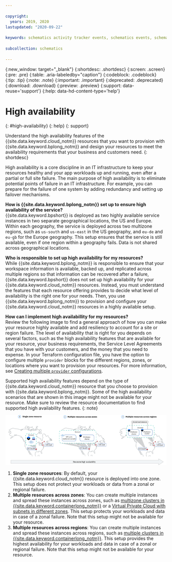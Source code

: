 ```yaml
---

copyright:
  years: 2019, 2020
lastupdated: "2020-09-22"

keywords: schematics activity tracker events, schematics events, schematics audit, schematics audit events, schematics audit logs

subcollection: schematics

---
```


{:new_window: target="_blank"}
{:shortdesc: .shortdesc}
{:screen: .screen}
{:pre: .pre}
{:table: .aria-labeledby="caption"}
{:codeblock: .codeblock}
{:tip: .tip}
{:note: .note}
{:important: .important}
{:deprecated: .deprecated}
{:download: .download}
{:preview: .preview}
{:support: data-reuse='support'}
{:help: data-hd-content-type='help'}

# High availability
{: #high-availability}
{: help}
{: support}

Understand the high availability features of the {{site.data.keyword.cloud_notm}} resources that you want to provision with {{site.data.keyword.bplong_notm}} and design your resources to meet the availability requirements that your business and customers need. 
{: shortdesc}

High availability is a core discipline in an IT infrastructure to keep your resources healthy and your app workloads up and running, even after a partial or full site failure. The main purpose of high availability is to eliminate potential points of failure in an IT infrastructure. For example, you can prepare for the failure of one system by adding redundancy and setting up failover mechanisms.

**How is {{site.data.keyword.bplong_notm}} set up to ensure high availability of the service?**<br>
{{site.data.keyword.bpshort}} is deployed as two highly available service instances in two separate geographical locations, the US and Europe. Within each geography, the service is deployed across two multizone regions, such as `us-south` and `us-east` in the US geography, and `eu-de` and `eu-gb` for the Europe geography. This setup ensures that the service is still available, even if one region within a geography fails. Data is not shared across geographical locations. 

**Who is responsible to set up high availability for my resources?**<br>
While {{site.data.keyword.bplong_notm}} is responsible to ensure that your workspace information is available, backed up, and replicated across multiple regions so that information can be recovered after a failure, {{site.data.keyword.bpshort}} does not set up high availability for your {{site.data.keyword.cloud_notm}} resources. Instead, you must understand the features that each resource offering provides to decide what level of availability is the right one for your needs. Then, you use {{site.data.keyword.bplong_notm}} to provision and configure your {{site.data.keyword.cloud_notm}} resources in a highly available setup.  

**How can I implement high availabillity for my resources?**<br>
Review the following image to find a general approach of how you can make your resource highly available and add resiliency to account for a site or region failure. The level of availability that is right for you depends on several factors, such as the high availability features that are available for your resource, your business requirements, the Service Level Agreements that you have with your customers, and the money that you need to expense. In your Terraform configuration file, you have the option to configure multiple `provider` blocks for the different regions, zones, or locations where you want to provision your resources. For more information, see [Creating multiple `provider` configurations](/docs/terraform?topic=terraform-provider-reference#multiple-providers). 

Supported high availability features depend on the type of {{site.data.keyword.cloud_notm}} resource that you choose to provision with {{site.data.keyword.bplong_notm}}. Some of the high availability scenarios that are shown in this image might not be available for your resource. Make sure to review the resource documentation to find supported high availability features. 
{: note}

![High availability for {{site.data.keyword.cloud_notm}} resources](images/schematics-ha-roadmap.png)

1. **Single zone resources**: By default, your {{site.data.keyword.cloud_notm}} resource is deployed into one zone. This setup does not protect your workloads or data from a zonal or regional failure. 
2. **Multiple resources across zones**: You can create multiple instances and spread these instances across zones, such as [multizone clusters in {{site.data.keyword.containerlong_notm}}](/docs/containers?topic=containers-ha_clusters#multizone) or a [Virtual Private Cloud with subnets in different zones](/docs/vpc-on-classic?topic=solution-tutorials-vpc-multi-region#vpc-multi-region). This setup protects your workloads and data in case of a zonal failure. Note that this setup might not be available for your resource. 
3. **Multiple resources across regions**: You can create multiple instances and spread these instances across regions, such as [multiple clusters in {{site.data.keyword.containerlong_notm}}](/docs/containers?topic=containers-ha_clusters#multiple_clusters). This setup provides the highest availability for your workloads and data in case of a zonal or regional failure. Note that this setup might not be available for your resource. 




